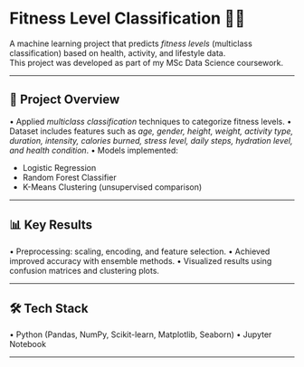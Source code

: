 # Fitness Level Classification 🏋️‍♂️

A machine learning project that predicts *fitness levels* (multiclass classification) based on health, activity, and lifestyle data.  
This project was developed as part of my MSc Data Science coursework.

---

## 🚀 Project Overview
•⁠  ⁠Applied *multiclass classification* techniques to categorize fitness levels.
•⁠  ⁠Dataset includes features such as *age, gender, height, weight, activity type, duration, intensity, calories burned, stress level, daily steps, hydration level, and health condition*.
•⁠  ⁠Models implemented:
  - Logistic Regression
  - Random Forest Classifier
  - K-Means Clustering (unsupervised comparison)

---

## 📊 Key Results
•⁠  ⁠Preprocessing: scaling, encoding, and feature selection.
•⁠  ⁠Achieved improved accuracy with ensemble methods.
•⁠  ⁠Visualized results using confusion matrices and clustering plots.

---

## 🛠️ Tech Stack
•⁠  ⁠Python (Pandas, NumPy, Scikit-learn, Matplotlib, Seaborn)
•⁠  ⁠Jupyter Notebook

---
